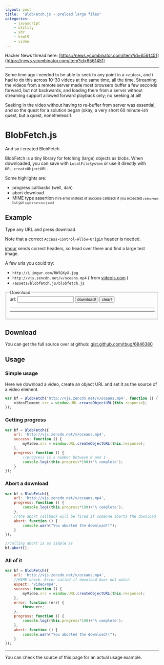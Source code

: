 ```yaml
---
layout: post
title:  "BlobFetch.js - preload large files"
categories:
    - javascript
    - utility
    - xhr
    - html5
    - video
---
```


Hacker News thread here: [https://news.ycombinator.com/item?id=6561451](https://news.ycombinator.com/item?id=6561451)

- - - - 

Some time ago i needed to be able to seek to any point in a `<video>`,
and i had to do this across 10-30 videos at the same time, all the time.
Streaming the videos from a remote server made most browsers 
buffer a few seconds forward, but not backwards, and loading them from
a server without streaming support allowed forward playback only; no seeking at all!

Seeking in the video without having to re-buffer from server was essential,
and so the quest for a solution began (okay, a very short 60 minute-ish quest, but a quest, nonetheless!).

BlobFetch.js
=============

And so i created BlobFetch.

BlobFetch is a tiny library for fetching (large) objects as blobs.
When downloaded, you can save with `LocalFileSystem` or use it directly
with `URL.createObjectURL`.

Some highlights are:

* progress callbacks (well, dah)
* abort download
* MIME type assertion <span style="font-size:0.8em;">(fire error instead of success callback if you expected `video/mp4` but got `application/json`)</span>


Example
----------------

Type any URL and press download.

Note that a correct `Access-Control-Allow-Origin` header is needed.

[imgur](imgur.com) sends correct headers, so head over there and find a large test image.

A few urls you could try:

* `http://i.imgur.com/RW5QXyX.jpg`
* `http://vjs.zencdn.net/v/oceans.mp4` ( from [videojs.com](http://www.videojs.com/) )
* `/assets/blobfetch.js/blobfetch.js`


<fieldset>
    <legend>Download</legend>
    <div>
        <label for="url">url: <input type="text" id="url" value=""></label>
        <button id="download">download!</button>
        <button id="clear">clear!</button>
    </div>
    <hr>
    <div id="progress">
        <div class="progress-bar"></div>
    </div>
    <hr>
    <div id="result">
    </div>
</fieldset>


Download
----------------
You can get the full source over at github:
[gist.github.com/tbug/6846380](https://gist.github.com/tbug/6846380)


Usage
-------------

### Simple usage
Here we download a video, create an object URL and set it as the source of a video element.

```javascript
var bf = BlobFetch('http://vjs.zencdn.net/v/oceans.mp4', function () {
    videoElement.src = window.URL.createObjectURL(this.response);
});
```

### Getting progress

```javascript
var bf = BlobFetch({
    url: 'http://vjs.zencdn.net/v/oceans.mp4',
    success: function () {
        myVideo.src = window.URL.createObjectURL(this.response);
    },
    progress: function () {
        //progress is a number between 0 and 1
        console.log((this.progress*100)+'% complete');
    }
});
```

### Abort a download
```javascript
var bf = BlobFetch({
    url: 'http://vjs.zencdn.net/v/oceans.mp4',
    progress: function () {
        console.log((this.progress*100)+'% complete');
    },
    //the abort callback will be fired if someone aborts the download
    abort: function () {
        console.warn("You aborted the download!!");
    }
});

//calling abort is as simple as
bf.abort();
```




### All of it

```javascript
var bf = BlobFetch({
    url: 'http://vjs.zencdn.net/v/oceans.mp4',
    //MIME check. Error called if download does not match
    expect: 'video/mp4',
    success: function () {
        myVideo.src = window.URL.createObjectURL(this.response);
    },
    error: function (err) {
        throw err;
    },
    progress: function () {
        console.log((this.progress*100)+'% complete');
    },
    abort: function () {
        console.warn("You aborted the download!!");
    }
});
```

- - - - 

You can check the source of this page for an actual usage example.




<script src="http://code.jquery.com/jquery-2.0.3.min.js"></script>
<script src="/assets/blobfetch.js/blobfetch.js"></script>
<script type="text/javascript">
    
$(function () {
    $progress = $('#progress');
    $bar = $('#progress .progress-bar');
    $button = $('#download');
    $clear = $('#clear');
    $input = $('#url');
    $result = $('#result');

    $progress.css({
        border: '0 solid transparent',
        borderRadius: 3,
        height: 20,
        background: '#ddd'
    });
    $bar.css({
        border: '0 solid transparent',
        borderRadius: 3,
        width: 0,
        height: 20,
        background: '#555'
    });
    $result.css({
        overflow: 'auto'
    });

    var handlers = [
        {
            type: /^video\//,
            handler: function (blob) {
                console.log("video detected");
                var $video = $('<video controls="controls"></video>');
                $video.css({
                    width: '100%'
                });
                $video.attr('src', URL.createObjectURL(blob));
                return $video;
            }
        },
        {
            type: /^image\//,
            handler: function (blob) {
                console.log("image detected");
                var $img = $('<img/>');
                $img.css({
                    width: '100%'
                });
                $img.attr('src', URL.createObjectURL(blob));
                return $img;
            }
        },
        {
            type: /^(text|application)\//,
            handler: function (blob) {
                console.log("text detected");
                var $pre = $('<pre></pre>');
                var $code = $('<code></code>');
                var reader = new FileReader();
                reader.addEventListener('loadend', function () {
                    $pre.text(reader.result);
                });
                reader.readAsText(blob);
                return $pre.append($code);
            }
        }
    ];

    $clear.click(function () {
        $result.empty();
        $bar.width(0);
    });

    $button.click(function () {

        var url = $input.val();
        if (url.length > 0) {
            $button.attr('disabled', 'disabled');
            $progress.width("100%");
            var fetcher = BlobFetch({
                url: url,
                success: function () {
                    var handler;
                    for (var i = 0; i < handlers.length; i++) {
                        if (fetcher.response.type.match(handlers[i].type)) {
                            handler = handlers[i].handler;
                            break;
                        }
                    };
                    if (!handler) {
                        $result.text("Don't know how to present "+fetcher.response.type);
                    }
                    else {
                        $result.width($result.parent().width());
                        $result.html(handler(fetcher.response));
                    }
                    $bar.width(fetcher.progress*100+'%');
                },
                progress: function () {
                    $bar.width(fetcher.progress*100+'%');
                },
                error: function (err) {
                    $button.removeAttr('disabled');
                },
                load: function () {
                    $button.removeAttr('disabled');
                }
            });
        }
        else {
            $result.text('Invalid URL');
        }
    });


});

</script>